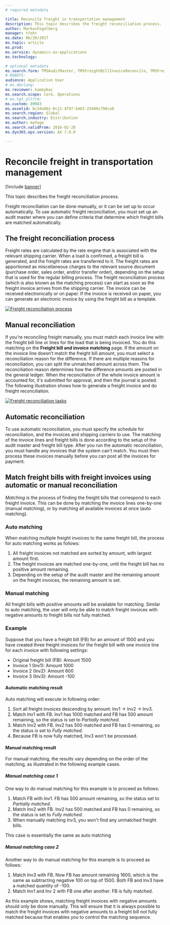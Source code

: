 ```yaml
---
# required metadata

title: Reconcile freight in transportation management
description: This topic describes the freight reconciliation process.
author: MarkusFogelberg
manager: tfehr
ms.date: 06/20/2017
ms.topic: article
ms.prod: 
ms.service: dynamics-ax-applications
ms.technology: 

# optional metadata
ms.search.form: TMSAuditMaster, TMSFreightBillInvoiceReconcile, TMSFreightBillSummary, TMSFreightBillType, TMSFreightMatchReason, TMSInvoiceTable,TMSFBDetailReconcile,TMSInvoiceLineReconcile,TMSReconcileInvoice, TMSFreightBillDetail, TMSFreightBillTypeAssignment, TMSRejectInvoiceLine, TMSMiscellaneousCharge
# ROBOTS: 
audience: Application User
# ms.devlang: 
ms.reviewer: kamaybac
ms.search.scope: Core, Operations
# ms.tgt_pltfrm: 
ms.custom: 89983
ms.assetid: bc34a9b1-0c11-4797-b463-25409cf98ca8
ms.search.region: Global
ms.search.industry: Distribution
ms.author: mafoge
ms.search.validFrom: 2016-02-28
ms.dyn365.ops.version: AX 7.0.0

---
```


# Reconcile freight in transportation management

[!include [banner](../includes/banner.md)]

This topic describes the freight reconciliation process.

Freight reconciliation can be done manually, or it can be set up to occur automatically. To use automatic freight reconciliation, you must set up an audit master where you can define criteria that determine which freight bills are matched automatically.

## The freight reconciliation process

Freight rates are calculated by the rate engine that is associated with the relevant shipping carrier. When a load is confirmed, a freight bill is generated, and the freight rates are transferred to it. The freight rates are apportioned as miscellaneous charges to the relevant source document (purchase order, sales order, and/or transfer order), depending on the setup that is used for the regular billing process. The freight reconciliation process (which is also known as the matching process) can start as soon as the freight invoice arrives from the shipping carrier. The invoice can be received electronically or on paper. If the invoice is received on paper, you can generate an electronic invoice by using the freight bill as a template.

[![Freight reconciliation process](./media/freight-reconcilation-process.jpg)](./media/freight-reconcilation-process.jpg)

## Manual reconciliation

If you're reconciling freight manually, you must match each invoice line with the freight bill line or lines for the load that is being invoiced. You do this matching on the **Freight bill and invoice matching** page. If the amount on the invoice line doesn’t match the freight bill amount, you must select a reconciliation reason for the difference. If there are multiple reasons for reconciliation, you can split the unmatched amount across them. The reconciliation reason determines how the difference amounts are posted in the general ledger. When the reconciliation of the whole invoice amount is accounted for, it's submitted for approval, and then the journal is posted. The following illustration shows how to generate a freight invoice and do freight reconciliation.

[![Freight reconciliation tasks](./media/processflowforfreightreconciliation.jpg)](./media/processflowforfreightreconciliation.jpg)

## Automatic reconciliation

To use automatic reconciliation, you must specify the schedule for reconciliation, and the invoices and shipping carriers to use. The matching of the invoice lines and freight bills is done according to the setup of the audit master and freight bill type. After you run the automatic reconciliation, you must handle any invoices that the system can't match. You must then process these invoices manually before you can post all the invoices for payment.

## Match freight bills with freight invoices using automatic or manual reconciliation

*Matching* is the process of finding the freight bills that correspond to each freight invoice. This can be done by matching the invoice lines one-by-one (manual matching), or by matching all available invoices at once (auto matching).

### Auto matching

When matching multiple freight invoices to the same freight bill, the process for auto matching works as follows:

1. All freight invoices not matched are sorted by amount, with largest amount first.
1. The freight invoices are matched one-by-one, until the freight bill has no positive amount remaining.
1. Depending on the setup of the audit master and the remaining amount on the freight invoices, the remaining amount is set.

### Manual matching

All freight bills with positive amounts will be available for matching. Similar to auto matching, the user will only be able to match freight invoices with negative amounts to freight bills not fully matched.

### Example

Suppose that you have a freight bill (FB) for an amount of 1500 and you have created three freight invoices for the freight bill with one invoice line for each invoice with following settings:

- Original freight bill (FB): Amount 1500
- Invoice 1 (Inv1): Amount 1000
- Invoice 2 (Inv2): Amount 600
- Invoice 3 (Inv3): Amount -100

#### Automatic matching result

Auto matching will execute in following order:

1. Sort all freight invoices descending by amount: Inv1 -> Inv2 -> Inv3.
1. Match Inv1 with FB. Inv1 has 1000 matched and FB has 500 amount remaining, so the status is set to *Partially matched*.
1. Match Inv2 with FB. Inv2 has 500 matched and FB has 0 remaining, so the status is set to *Fully matched*.
1. Because FB is now fully matched, Inv3 won't be processed.

#### Manual matching result

For manual matching, the results vary depending on the order of the matching, as illustrated in the following example cases.

##### Manual matching case 1

One way to do manual matching for this example is to proceed as follows:

1. Match FB with Inv1. FB has 500 amount remaining, so the status set to *Partially matched*.
1. Match Inv2 with FB. Inv2 has 500 matched and FB has 0 remaining, so the status is set to *Fully matched*.
1. When manually matching Inv3, you won't find any unmatched freight bills.

This case is essentially the same as auto matching

##### Manual matching case 2

Another way to do manual matching for this example is to proceed as follows:

1. Match Inv3 with FB. Now FB has amount remaining 1600, which is the same as subtracting negative 100 on top of 1500. Both FB and Inv3 have a matched quantity of -100.
1. Match Inv1 and Inv 2 with FB one after another. FB is fully matched.

As this example shows, matching freight invoices with negative amounts should only be done manually. This will ensure that it is always possible to match the freight invoices with negative amounts to a freight bill not fully matched because that enables you to control the matching sequence.
